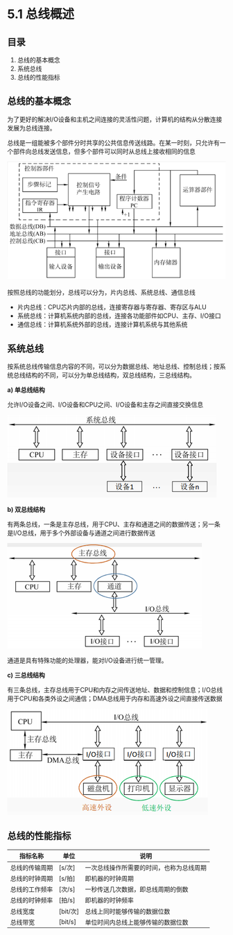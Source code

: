 # 5.1 总线概述

## 目录

1. 总线的基本概念
2. 系统总线
3. 总线的性能指标



## 总线的基本概念

为了更好的解决I/O设备和主机之间连接的灵活性问题，计算机的结构从分散连接发展为总线连接。

总线是一组能被多个部件分时共享的公共信息传送线路。在某一时刻，只允许有一个部件向总线发送信息，但多个部件可以同时从总线上接收相同的信息

![image-20210925171423542](image-20210925171423542.png)



按照总线的功能划分，总线可以分为，片内总线、系统总线、通信总线

* 片内总线：CPU芯片内部的总线，连接寄存器与寄存器、寄存区与ALU
* 系统总线：计算机系统内部的总线，连接各功能部件如CPU、主存、I/O接口
* 通信总线：计算机系统外部的总线，连接计算机系统与其他系统



## 系统总线

按系统总线传输信息内容的不同，可以分为数据总线、地址总线、控制总线；按系统总线结构的不同，可以分为单总线结构，双总线结构，三总线结构。

**a) 单总线结构**

允许I/O设备之间、I/O设备和CPU之间、I/O设备和主存之间直接交换信息

![image-20210925200215246](image-20210925200215246.png)



**b) 双总线结构**

有两条总线，一条是主存总线，用于CPU、主存和通道之间的数据传送；另一条是I/O总线，用于多个外部设备与通道之间进行数据传送

![image-20210925200256590](image-20210925200256590.png)



通道是具有特殊功能的处理器，能对I/O设备进行统一管理。



**c) 三总线结构**

有三条总线，主存总线用于CPU和内存之间传送地址、数据和控制信息；I/O总线用于CPU和各类外设之间通信；DMA总线用于内存和高速外设之间直接传送数据

![image-20210925200755257](image-20210925200755257.png)



## 总线的性能指标

| 指标名称       | 单位     | 说明                                     |
| -------------- | -------- | ---------------------------------------- |
| 总线的传输周期 | [s/次]   | 一次总线操作所需要的时间，也称为总线周期 |
| 总线的时钟周期 | [s/拍]   | 即机器的时钟周期                         |
| 总线的工作频率 | [次/s]   | 一秒传送几次数据，即总线周期的倒数       |
| 总线的时钟频率 | [拍/s]   | 即机器的时钟频率                         |
| 总线宽度       | [bit/次] | 总线上同时能够传输的数据位数             |
| 总线带宽       | [bit/s]  | 单位时间内总线上能够传输的数据位数       |

